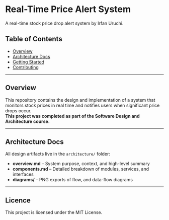 # Real-Time Price Alert System

A real-time stock price drop alert system by Irfan Uruchi.

## Table of Contents

- [Overview](#overview)  
- [Architecture Docs](#architecture-docs)  
- [Getting Started](#getting-started)  
- [Contributing](#contributing)

--- 

## Overview

This repository contains the design and implementation of a system that monitors stock prices in real time and notifies users when significant price drops occur.  
**This project was completed as part of the Software Design and Architecture course.**

---

## Architecture Docs

All design artifacts live in the `architecture/` folder:

- **overview.md** – System purpose, context, and high-level summary  
- **components.md** – Detailed breakdown of modules, services, and interfaces  
- **diagrams/** –  PNG exports of flow, and data-flow diagrams

---

## Licence 

This project is licensed under the MIT License. 


